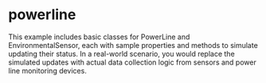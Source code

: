# powerline
This example includes basic classes for PowerLine and EnvironmentalSensor, each with sample properties and methods to simulate updating their status. In a real-world scenario, you would replace the simulated updates with actual data collection logic from sensors and power line monitoring devices.
